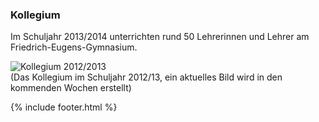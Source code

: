 ---
---

### Kollegium

Im Schuljahr 2013/2014 unterrichten rund 50 Lehrerinnen und Lehrer am Friedrich-Eugens-Gymnasium.

<img class="img-thumbnail" alt="Kollegium 2012/2013" src="{% for k12 in site.data.img %}
      {{ k12.url }}
{% endfor %}" /><br />
(Das Kollegium im Schuljahr 2012/13, ein aktuelles Bild wird in den kommenden Wochen erstellt)

{% include footer.html %}
